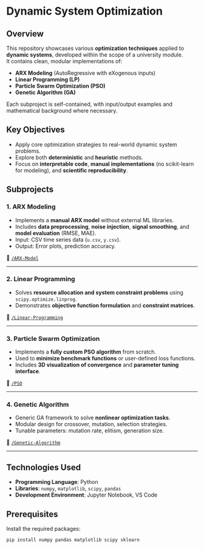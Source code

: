 # Dynamic System Optimization

## Overview  
This repository showcases various **optimization techniques** applied to **dynamic systems**, developed within the scope of a university module.  
It contains clean, modular implementations of:

- **ARX Modeling** (AutoRegressive with eXogenous inputs)  
- **Linear Programming (LP)**  
- **Particle Swarm Optimization (PSO)**  
- **Genetic Algorithm (GA)**  

Each subproject is self-contained, with input/output examples and mathematical background where necessary.

## Key Objectives  
- Apply core optimization strategies to real-world dynamic system problems.  
- Explore both **deterministic** and **heuristic** methods.  
- Focus on **interpretable code**, **manual implementations** (no scikit-learn for modeling), and **scientific reproducibility**.

## Subprojects  

### 1. ARX Modeling  
- Implements a **manual ARX model** without external ML libraries.  
- Includes **data preprocessing**, **noise injection**, **signal smoothing**, and **model evaluation** (RMSE, MAE).  
- Input: CSV time series data (`u.csv`, `y.csv`).  
- Output: Error plots, prediction accuracy.

📁 [`/ARX-Model`](./ARX-Model)

---

### 2. Linear Programming  
- Solves **resource allocation and system constraint problems** using `scipy.optimize.linprog`.  
- Demonstrates **objective function formulation** and **constraint matrices**.

📁 [`/Linear-Programming`](./Linear-Programming)

---

### 3. Particle Swarm Optimization  
- Implements a **fully custom PSO algorithm** from scratch.  
- Used to **minimize benchmark functions** or user-defined loss functions.  
- Includes **3D visualization of convergence** and **parameter tuning interface**.

📁 [`/PSO`](./PSO)

---

### 4. Genetic Algorithm  
- Generic GA framework to solve **nonlinear optimization tasks**.  
- Modular design for crossover, mutation, selection strategies.  
- Tunable parameters: mutation rate, elitism, generation size.

📁 [`/Genetic-Algorithm`](./Genetic-Algorithm)

---

## Technologies Used  
- **Programming Language**: Python  
- **Libraries**: `numpy`, `matplotlib`, `scipy`, `pandas`  
- **Development Environment**: Jupyter Notebook, VS Code  

## Prerequisites  
Install the required packages:  
```bash
pip install numpy pandas matplotlib scipy sklearn



